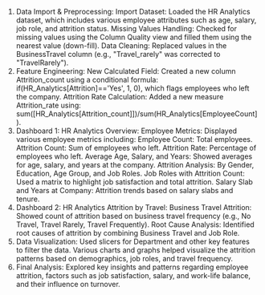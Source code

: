 1. Data Import & Preprocessing:
Import Dataset: Loaded the HR Analytics dataset, which includes various employee attributes such as age, salary, job role, and attrition status.
Missing Values Handling: Checked for missing values using the Column Quality view and filled them using the nearest value (down-fill).
Data Cleaning: Replaced values in the BusinessTravel column (e.g., "Travel_rarely" was corrected to "TravelRarely").
2. Feature Engineering:
New Calculated Field: Created a new column Attrition_count using a conditional formula:
if(HR_Analytics[Attrition]=='Yes', 1, 0), which flags employees who left the company.
Attrition Rate Calculation: Added a new measure Attrition_rate using:
sum([HR_Analytics[Attrition_count]])/sum(HR_Analytics[EmployeeCount]).
3. Dashboard 1: HR Analytics Overview:
Employee Metrics: Displayed various employee metrics including:
Employee Count: Total employees.
Attrition Count: Sum of employees who left.
Attrition Rate: Percentage of employees who left.
Average Age, Salary, and Years: Showed averages for age, salary, and years at the company.
Attrition Analysis:
By Gender, Education, Age Group, and Job Roles.
Job Roles with Attrition Count: Used a matrix to highlight job satisfaction and total attrition.
Salary Slab and Years at Company: Attrition trends based on salary slabs and tenure.
4. Dashboard 2: HR Analytics Attrition by Travel:
Business Travel Attrition: Showed count of attrition based on business travel frequency (e.g., No Travel, Travel Rarely, Travel Frequently).
Root Cause Analysis: Identified root causes of attrition by combining Business Travel and Job Role.
5. Data Visualization:
Used slicers for Department and other key features to filter the data.
Various charts and graphs helped visualize the attrition patterns based on demographics, job roles, and travel frequency.
6. Final Analysis:
Explored key insights and patterns regarding employee attrition, factors such as job satisfaction, salary, and work-life balance, and their influence on turnover.
